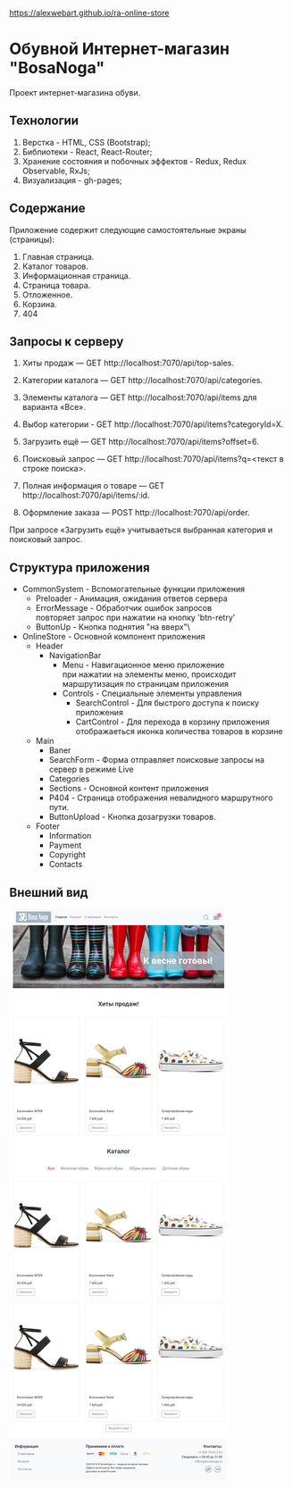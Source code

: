 https://alexwebart.github.io/ra-online-store

# Обувной Интернет-магазин "BosaNoga"

Проект интернет-магазина обуви.

## Технологии

1. Верстка - HTML, CSS (Bootstrap);
1. Библиотеки - Rеact, React-Router;
1. Хранение состояния и побочных эффектов - Redux, Redux Observable, RxJs;
1. Визуализация - gh-pages;

## Содержание

Приложение содержит следующие самостоятельные экраны (страницы):

1. Главная страница.
1. Каталог товаров.
1. Информационная страница.
1. Страница товара.
1. Отложенное.
1. Корзина.
1. 404


## Запросы к серверу

1. Хиты продаж — GET http://localhost:7070/api/top-sales.

1. Категории каталога — GET http://localhost:7070/api/categories.

1. Элементы каталога — GET http://localhost:7070/api/items для варианта «Все».

1. Выбор категории - GET http://localhost:7070/api/items?categoryId=X.

1. Загрузить ещё — GET http://localhost:7070/api/items?offset=6.

1. Поисковый запрос — GET http://localhost:7070/api/items?q=<текст в строке поиска>.

1. Полная информация о товаре — GET http://localhost:7070/api/items/:id.

1. Оформление заказа — POST http://localhost:7070/api/order.

При запросе «Загрузить ещё» учитываеться выбранная категория и поисковый запрос.

## Структура приложения

- CommonSystem - Вспомогательные функции приложения
  - Preloader - Анимация, ожидания ответов сервера
  - ErrorMessage - Обработчик ошибок запросов\
    повторяет запрос при нажатии на кнопку 'btn-retry'
  - ButtonUp - Кнопка поднятия "на вверх"\
- OnlineStore - Основной компонент приложения
  - Header
    - NavigationBar
      - Menu - Навигационное меню приложение\
        при нажатии на элементы меню, происходит маршрутизация по страницам приложения
      - Controls - Специальные элементы управления
        - SearchControl - Для быстрого доступа к поиску приложения
        - CartControl - Для перехода в корзину приложения\
          отображаеться иконка количества товаров в корзине
  - Main
    - Baner
    - SearchForm - Форма отправляет поисковые запросы на сервер в режиме Live
    - Categories
    - Sections - Основной контент приложения
    - P404 - Страница отображения невалидного маршрутного пути.
    - ButtonUpload - Кнопка дозагрузки товаров.
  - Footer
    - Information
    - Payment
    - Copyright
    - Contacts
## Внешний вид

![Main](./src/img/readMe/index-loaded.png)